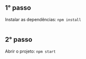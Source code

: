 ## 1° passo
Instalar as dependências:
`npm install`
<br><br>

## 2° passo
Abrir o projeto:
`npm start`